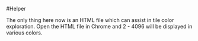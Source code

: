 #Helper

The only thing here now is an HTML file which can assist in tile color 
exploration. Open the HTML file in Chrome and 2 - 4096 will be displayed in 
various colors.